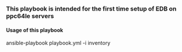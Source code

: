### This playbook is intended for the first time setup of EDB on ppc64le servers

#### Usage of this playbook
ansible-playbook playbook.yml -i inventory
